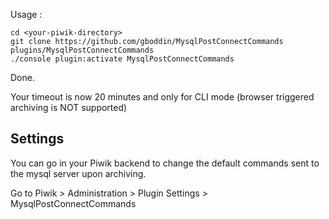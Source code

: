 Usage :

```
cd <your-piwik-directory>
git clone https://github.com/gboddin/MysqlPostConnectCommands plugins/MysqlPostConnectCommands
./console plugin:activate MysqlPostConnectCommands
```

Done.

Your timeout is now 20 minutes and only for CLI mode (browser triggered archiving is NOT supported)


Settings
--------

You can go in your Piwik backend to change the default commands sent to the mysql server upon archiving.

Go to Piwik > Administration > Plugin Settings > MysqlPostConnectCommands


